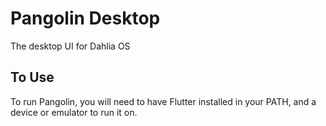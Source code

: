 # Pangolin Desktop


The desktop UI for Dahlia OS

## To Use


To run Pangolin, you will need to have Flutter installed in your PATH, and a device or emulator to run it on.
